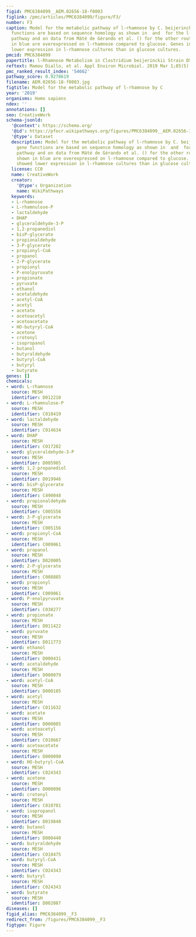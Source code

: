 ```yaml
---
figid: PMC6384099__AEM.02656-18-f0003
figlink: /pmc/articles/PMC6384099/figure/F3/
number: F3
caption: Model for the metabolic pathway of l-rhamnose by C. beijerinckii. The gene
  functions are based on sequence homology as shown in  and  for the l-rhamnose-metabolizing
  pathway and on data from Máté de Gérando et al. () for the other routes. Genes shown
  in blue are overexpressed on l-rhamnose compared to glucose. Genes in red showed
  lower expression in l-rhamnose cultures than in glucose cultures.
pmcid: PMC6384099
papertitle: l-Rhamnose Metabolism in Clostridium beijerinckii Strain DSM 6423.
reftext: Mamou Diallo, et al. Appl Environ Microbiol. 2019 Mar 1;85(5):e02656-18.
pmc_ranked_result_index: '54662'
pathway_score: 0.9278619
filename: AEM.02656-18-f0003.jpg
figtitle: Model for the metabolic pathway of l-rhamnose by C
year: '2019'
organisms: Homo sapiens
ndex: ''
annotations: []
seo: CreativeWork
schema-jsonld:
  '@context': https://schema.org/
  '@id': https://pfocr.wikipathways.org/figures/PMC6384099__AEM.02656-18-f0003.html
  '@type': Dataset
  description: Model for the metabolic pathway of l-rhamnose by C. beijerinckii. The
    gene functions are based on sequence homology as shown in  and  for the l-rhamnose-metabolizing
    pathway and on data from Máté de Gérando et al. () for the other routes. Genes
    shown in blue are overexpressed on l-rhamnose compared to glucose. Genes in red
    showed lower expression in l-rhamnose cultures than in glucose cultures.
  license: CC0
  name: CreativeWork
  creator:
    '@type': Organization
    name: WikiPathways
  keywords:
  - L-rhamnose
  - L-rhamnulose-P
  - lactaldehyde
  - DHAP
  - glyceraldehyde-3-P
  - 1,2-propanediol
  - bisP-glycerate
  - propionaldehyde
  - 3-P-glycerate
  - propionyl-CoA
  - propanol
  - 2-P-glycerate
  - propionyl
  - P-enolpyruvate
  - propionate
  - pyruvate
  - ethanol
  - acetaldehyde
  - acetyl-CoA
  - acetyl
  - acetate
  - acetoacetyl
  - acetoacetate
  - HO-butyryl-CoA
  - acetone
  - crotonyl
  - isopropanol
  - butanol
  - butyraldehyde
  - butyryl-CoA
  - butyryl
  - butyrate
genes: []
chemicals:
- word: L-rhamnose
  source: MESH
  identifier: D012210
- word: L-rhamnulose-P
  source: MESH
  identifier: C010419
- word: lactaldehyde
  source: MESH
  identifier: C014634
- word: DHAP
  source: MESH
  identifier: C017202
- word: glyceraldehyde-3-P
  source: MESH
  identifier: D005985
- word: 1,2-propanediol
  source: MESH
  identifier: D019946
- word: bisP-glycerate
  source: MESH
  identifier: C490048
- word: propionaldehyde
  source: MESH
  identifier: C005556
- word: 3-P-glycerate
  source: MESH
  identifier: C005156
- word: propionyl-CoA
  source: MESH
  identifier: C009061
- word: propanol
  source: MESH
  identifier: D020005
- word: 2-P-glycerate
  source: MESH
  identifier: C008885
- word: propionyl
  source: MESH
  identifier: C009061
- word: P-enolpyruvate
  source: MESH
  identifier: C038277
- word: propionate
  source: MESH
  identifier: D011422
- word: pyruvate
  source: MESH
  identifier: D011773
- word: ethanol
  source: MESH
  identifier: D000431
- word: acetaldehyde
  source: MESH
  identifier: D000079
- word: acetyl-CoA
  source: MESH
  identifier: D000105
- word: acetyl
  source: MESH
  identifier: C011632
- word: acetate
  source: MESH
  identifier: D000085
- word: acetoacetyl
  source: MESH
  identifier: C010667
- word: acetoacetate
  source: MESH
  identifier: D000090
- word: HO-butyryl-CoA
  source: MESH
  identifier: C024343
- word: acetone
  source: MESH
  identifier: D000096
- word: crotonyl
  source: MESH
  identifier: C010701
- word: isopropanol
  source: MESH
  identifier: D019840
- word: butanol
  source: MESH
  identifier: D000440
- word: butyraldehyde
  source: MESH
  identifier: C018475
- word: butyryl-CoA
  source: MESH
  identifier: C024343
- word: butyryl
  source: MESH
  identifier: C024343
- word: butyrate
  source: MESH
  identifier: D002087
diseases: []
figid_alias: PMC6384099__F3
redirect_from: /figures/PMC6384099__F3
figtype: Figure
---
```

